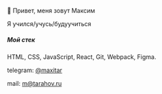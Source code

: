 👋 Привет, меня зовут Максим

Я учился/учусь/будуучиться

##### Мой стек
HTML, CSS, JavaScript, React, Git, Webpack, Figma.

telegram: [@maxitar](@maxitar)

mail: [m@tarahov.ru](m@tarahov.ru)
